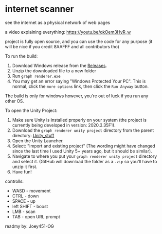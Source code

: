 # internet scanner
 see the internet as a physical network of web pages

a video explaining everything: https://youtu.be/qkOem3HyR_w

project is fully open source, and you can use the code for any purpose (it will be nice if you credit 8AAFFF and all contributors tho)

To run the build:

1. Download Windows release from the [Releases](https://github.com/marmust/internet-scanner/releases).
2. Unzip the downloaded file to a new folder
3. Run `graph renderer.exe`
3. You may get an error saying "Windows Protected Your PC". This is normal, click the `more options` link, then click the `Run Anyway` button.

The build is only for windows however, you're out of luck if you run any other OS.

To open the Unity Project:
1. Make sure Unity is installed properly on your system (the project is currently being developed in version: 2020.3.35F1).
2. Download the `graph renderer unity project` directory from the parent directory: [Unity_stuff](https://github.com/marmust/internet-scanner/tree/main/Unity_stuff)
3. Open the Unity Launcher.
4. Select: "Import and existing project" (The wording might have changed since the last time I used Unity 5+ years ago, but it should be similar).
5. Navigate to where you put your `graph renderer unity project` directory and select it. (GitHub will download the folder as a `.zip` so you'll have to unzip it first.
6. Have fun!

controlls:
- WASD - movement
- CTRL - down
- SPACE - up
- left SHIFT - boost
- LMB - scan
- TAB - open URL prompt


readmy by: Joey451-OG
